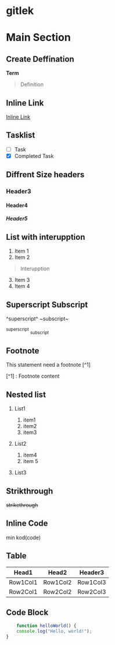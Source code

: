 # gitlek
# Main Section

## Create Deffination

**Term**
>Definition

## Inline Link

[Inline Link](https://www.google.com/)

## Tasklist

- [ ] Task
- [x] Completed Task

## Diffrent Size headers

### Header3
#### Header4
##### Header5

## List with interupption

1. Item 1
2. Item 2
> Interupption
3. Item 3
4. Item 4

## Superscript Subscript

^superscript^ 
~subscript~

<sup>superscript</sup>
<sub>subscript</sub>

## Footnote

This statement need a footnote [^1]

[^1] : Footnote content

## Nested list

1. List1
    1. item1
    2. item2
    3. item3

2. List2
    1. item4
    2. item 5
3. List3

## Strikthrough

~~strikethrough~~

## Inline Code

 min kod(code)

## Table

|Head1|Head2|Header3|
|-----|-----|-------|
|Row1Col1|Row1Col2|Row1Col3|
|Row2Col1|Row2Col2|Row2Col3|

## Code Block

```Javascript
    function helloWorld() {
    console.log("Hello, world!");
}


